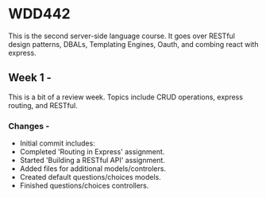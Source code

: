 # WDD442

This is the second server-side language course. It goes over RESTful design patterns, DBALs, Templating Engines, Oauth, and combing react with express.

## Week 1 - 
This is a bit of a review week. Topics include CRUD operations, express routing, and RESTful.

### Changes - 
- Initial commit includes:
 - Completed 'Routing in Express' assignment.
 - Started 'Building a RESTful API' assignment. 
 - Added files for additional models/controlers.
- Created default questions/choices models.
- Finished questions/choices controllers.